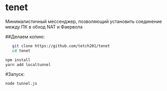 # tenet
Минималистичный мессенджер, позволяющий установить соединение между ПК в обход NAT и Фаервола  

##Делаем копию:
```bash
   git clone https://github.com/tetch201/tenet
   cd tenet
```

```bash
npm install
yarn add localtunnel
```
#Запуск:
```bash
node tunnel.js
```
